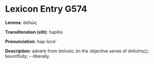 # Lexicon Entry G574

**Lemma**: ἁπλῶς

**Transliteration (xlit)**: haplōs

**Pronunciation**: hap-loce'

**Description**:
adverb from ἁπλοῦς (in the objective sense of ἁπλότης); bountifully; --liberally.
